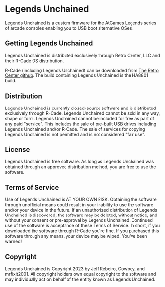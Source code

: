 # Legends Unchained

Legends Unchained is a custom firmware for the AtGames Legends series of arcade consoles enabling you to USB boot alternative OSes.

## Getting Legends Unchained

Legends Unchained is distributed exclusively through Retro Center, LLC and their R-Cade OS distribution.

R-Cade (including Legends Unchained) can be downloaded from [The Retro Center github](https://github.com/retro-center/rcade_releases/releases). The build containing Legends Unchained is the HA8801 build.

## Distribution

Legends Unchained is currently closed-source software and is distributed exclusively through R-Cade. Legends Unchained cannot be sold in any way, shape or form. Legends Unchained cannot be included for free as part of any paid "service". This includes the sale of pre-built USB drives including Legends Unchained and/or R-Cade. The sale of services for copying Legends Unchained is not permitted and is not considered "fair use".

## License

Legends Unchained is free software. As long as Legends Unchained was obtained through an approved distribution method, you are free to use the software.

## Terms of Service

Use of Legends Unchained is AT YOUR OWN RISK. Obtaining the software through unofficial means could result in your inability to use the software and/or your device in the future. If an unauthorized distribution of Legends Unchained is discovered, the software may be deleted, without notice, and without your consent or pre-approval by Legends Unchained. Continued use of the software is acceptance of these Terms of Service. In short, if you downloaded the software through R-Cade you're fine. If you purchased this software through any means, your device may be wiped. You've been warned!

## Copyright

Legends Unchained is Copyright 2023 by Jeff Rebeiro, Cowboy, and mrfixit2001. All copyright holders own equal copyright to the software and may individually act on behalf of the entity known as Legends Unchained.
